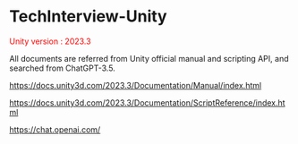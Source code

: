 # TechInterview-Unity

<span style="color: red">Unity version : 2023.3</span>

All documents are referred from Unity official manual and scripting API,
and searched from ChatGPT-3.5.

https://docs.unity3d.com/2023.3/Documentation/Manual/index.html

https://docs.unity3d.com/2023.3/Documentation/ScriptReference/index.html

https://chat.openai.com/